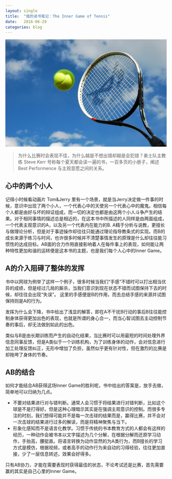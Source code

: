 ```yaml
---
layout: single
title:  "我的读书笔记：The Inner Game of Tennis"
date:   2016-06-29
categories: blog
---
```


![tennis game](../images/bigstock-Tennis-4996559.jpg)

> 为什么比赛时会表现不佳，为什么越是不想出错却越是会犯错？勇士队主教练 Steve Kerr 号称每个夏天都会读一遍的书，一百多页的小册子，阐述 Best Performence 与主观意愿之间的关系。



## 心中的两个小人

记得小时候看动画片 Tom&Jerry 里有一个场景，就是当Jerry决定做一件事的时候，意识中出现了两个小人，一个代表心中的天使另一个代表心中的魔鬼。相信每个人都是由好与坏的辩证组成，而一切的决定也都是由这两个小人斗争产生的结果。对于相同事情的描述总是相近的，在这本书中所描述的人同样是由两面组成，一个代表主观意识的A，以及另一个代表内在能力的B. A精于分析与说教，更擅长与做理论分析，但是对于事迹操作却往往只能通过理论指导教条式的实现。而B的成长来源于练习与时间，也许很多时候并不清楚事情发生的原理是什么却往往能习惯性的达成目标。AB面的合力作用直接影响着人在每件事上的表现，如何能让两种特性更加和谐的运转便是这本书的主题，也是我们每个人心中的Inner Game。



## A的介入阻碍了整体的发挥

书中以网球为例举了这样一个例子，很多时候当我们“手感”不错时可以打出相当优异的成绩，但是经过几局的厮杀，当我们意识到现在状态不错而试图保持下去的时候，却往往会出现“失误”。 这里的手感便是B的作用，而去总结手感的来源并试图保持则是A的行为。

发挥为什么会下降，书中给出了浅显的解答，即在A不干扰B行动的事后B往往能控制身体获得更加出色的表现，也就是所谓的身心合一，而当心智试图去主动控制节奏的事后，却无法做到如此的出色。

类似与B是由长期训练而产生的自动化结果，当比赛时可以用最短的时间处理外界信息同事反馈，但是A类似于一个训练机构，为了训练身体的动作，会对信息进行加工处理反馈纠正，无形中增加了负担，虽然似乎更有针对性，但在激烈的比赛是却拖垮了身体的节奏。

##  AB的结合

如何才能结合AB获得这场Inner Game的胜利呢，书中给出的答案是，放手去做，简单地可以归纳为几点。

* 不要对结果进行对与错判断。通常人会习惯于将结果进行对错判断，比如这个球是不是打得好。但是这种心理暗示其实是在强调主观意识的控制。而很多专注的时刻，我们想得可能并不是每一次击球的结果而是，赢得比赛，并不会对一次击球的结果进行过多的解读，而是将精神聚焦与当下。
* 形象化感知而不是语言化教学。习惯于传统的书本教育方式的人都会有这样的经历，一种动作会被书本以文字描述为几个分解，在根据分解而还原学习动作，手抬高，腰挺直。将语言转换为动作显然的为A类行为，而B擅长的学习方式是模仿，根据视频，或者高手的动作行为来自动的习得经验，往往更加直接，少了一层信息转述，效果会好得多。



只有AB协力，才能在需要表现时获得最佳的状态，不论考试还是比赛，首先需要赢的其实是自己心里的Inner Game。
